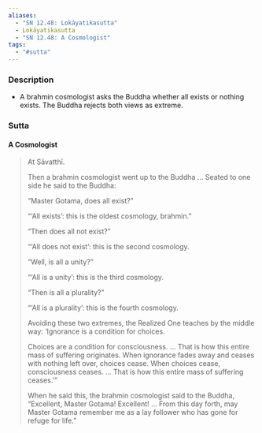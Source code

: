 ```yaml
---
aliases:
  - "SN 12.48: Lokāyatikasutta"
  - Lokāyatikasutta
  - "SN 12.48: A Cosmologist"
tags:
  - "#sutta"
---
```

### Description

- A brahmin cosmologist asks the Buddha whether all exists or nothing exists. The Buddha rejects both views as extreme.

### Sutta

#### A Cosmologist 

>At Sāvatthī.
>
>Then a brahmin cosmologist went up to the Buddha … Seated to one side he said to the Buddha:
>
>“Master Gotama, does all exist?”
>
>“‘All exists’: this is the oldest cosmology, brahmin.”
>
>“Then does all not exist?”
>
>“‘All does not exist’: this is the second cosmology.
>
>“Well, is all a unity?”
>
>“‘All is a unity’: this is the third cosmology.
>
>“Then is all a plurality?”
>
>“‘All is a plurality’: this is the fourth cosmology.
>
>Avoiding these two extremes, the Realized One teaches by the middle way: ‘Ignorance is a condition for choices.
>
>Choices are a condition for consciousness. … That is how this entire mass of suffering originates. When ignorance fades away and ceases with nothing left over, choices cease. When choices cease, consciousness ceases. … That is how this entire mass of suffering ceases.’”
>
>When he said this, the brahmin cosmologist said to the Buddha, “Excellent, Master Gotama! Excellent! … From this day forth, may Master Gotama remember me as a lay follower who has gone for refuge for life.”